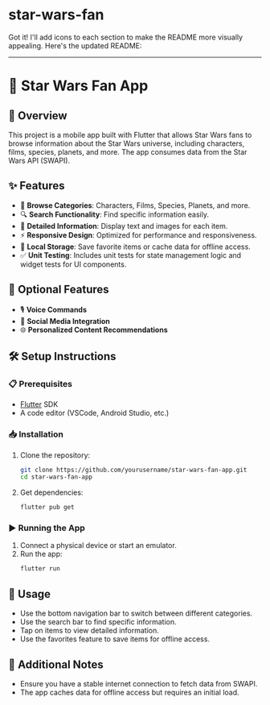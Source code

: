 # star-wars-fan
Got it! I'll add icons to each section to make the README more visually appealing. Here's the updated README:

---

# 🌟 Star Wars Fan App

## 📖 Overview
This project is a mobile app built with Flutter that allows Star Wars fans to browse information about the Star Wars universe, including characters, films, species, planets, and more. The app consumes data from the Star Wars API (SWAPI).

## ✨ Features
- 📂 **Browse Categories**: Characters, Films, Species, Planets, and more.
- 🔍 **Search Functionality**: Find specific information easily.
- 📝 **Detailed Information**: Display text and images for each item.
- ⚡ **Responsive Design**: Optimized for performance and responsiveness.
- 💾 **Local Storage**: Save favorite items or cache data for offline access.
- ✅ **Unit Testing**: Includes unit tests for state management logic and widget tests for UI components.

## 🚀 Optional Features
- 🎙️ **Voice Commands**
- 📲 **Social Media Integration**
- 🌐 **Personalized Content Recommendations**

## 🛠️ Setup Instructions

### 📋 Prerequisites
- [Flutter](https://flutter.dev/docs/get-started/install) SDK
- A code editor (VSCode, Android Studio, etc.)

### 📥 Installation
1. Clone the repository:
   ```bash
   git clone https://github.com/yourusername/star-wars-fan-app.git
   cd star-wars-fan-app
   ```
2. Get dependencies:
   ```bash
   flutter pub get
   ```

### ▶️ Running the App
1. Connect a physical device or start an emulator.
2. Run the app:
   ```bash
   flutter run
   ```


## 📱 Usage
- Use the bottom navigation bar to switch between different categories.
- Use the search bar to find specific information.
- Tap on items to view detailed information.
- Use the favorites feature to save items for offline access.

## 📌 Additional Notes
- Ensure you have a stable internet connection to fetch data from SWAPI.
- The app caches data for offline access but requires an initial load.

 
 

 
 
